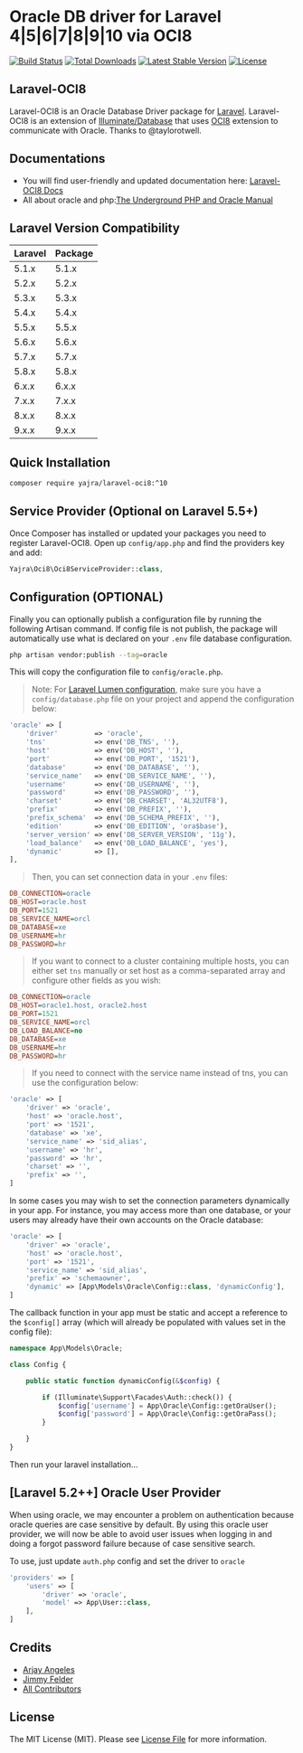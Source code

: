 # Oracle DB driver for Laravel 4|5|6|7|8|9|10 via OCI8

[![Build Status](https://github.com/yajra/laravel-oci8/workflows/tests/badge.svg)](https://github.com/yajra/laravel-oci8/actions)
[![Total Downloads](https://poser.pugx.org/yajra/laravel-oci8/d/total.svg)](https://packagist.org/packages/yajra/laravel-oci8)
[![Latest Stable Version](https://poser.pugx.org/yajra/laravel-oci8/v/stable.svg)](https://packagist.org/packages/yajra/laravel-oci8)
[![License](https://poser.pugx.org/yajra/laravel-oci8/license.svg)](https://packagist.org/packages/yajra/laravel-oci8)

## Laravel-OCI8

Laravel-OCI8 is an Oracle Database Driver package for [Laravel](http://laravel.com/). Laravel-OCI8 is an extension of [Illuminate/Database](https://github.com/illuminate/database) that uses [OCI8](http://php.net/oci8) extension to communicate with Oracle. Thanks to @taylorotwell.

## Documentations

- You will find user-friendly and updated documentation here: [Laravel-OCI8 Docs](https://yajrabox.com/docs/laravel-oci8)
- All about oracle and php:[The Underground PHP and Oracle Manual](http://www.oracle.com/technetwork/database/database-technologies/php/201212-ug-php-oracle-1884760.pdf)

## Laravel Version Compatibility

 Laravel  | Package
:---------|:----------
 5.1.x    | 5.1.x
 5.2.x    | 5.2.x
 5.3.x    | 5.3.x
 5.4.x    | 5.4.x
 5.5.x    | 5.5.x
 5.6.x    | 5.6.x
 5.7.x    | 5.7.x
 5.8.x    | 5.8.x
 6.x.x    | 6.x.x
 7.x.x    | 7.x.x
 8.x.x    | 8.x.x
 9.x.x    | 9.x.x

## Quick Installation

```bash
composer require yajra/laravel-oci8:^10
```

## Service Provider (Optional on Laravel 5.5+)

Once Composer has installed or updated your packages you need to register Laravel-OCI8. Open up `config/app.php` and find the providers key and add:

```php
Yajra\Oci8\Oci8ServiceProvider::class,
```

## Configuration (OPTIONAL)

Finally you can optionally publish a configuration file by running the following Artisan command.
If config file is not publish, the package will automatically use what is declared on your `.env` file database configuration.

```bash
php artisan vendor:publish --tag=oracle
```

This will copy the configuration file to `config/oracle.php`.

> Note: For [Laravel Lumen configuration](http://lumen.laravel.com/docs/configuration#configuration-files), make sure you have a `config/database.php` file on your project and append the configuration below:

```php
'oracle' => [
    'driver'         => 'oracle',
    'tns'            => env('DB_TNS', ''),
    'host'           => env('DB_HOST', ''),
    'port'           => env('DB_PORT', '1521'),
    'database'       => env('DB_DATABASE', ''),
    'service_name'   => env('DB_SERVICE_NAME', ''),
    'username'       => env('DB_USERNAME', ''),
    'password'       => env('DB_PASSWORD', ''),
    'charset'        => env('DB_CHARSET', 'AL32UTF8'),
    'prefix'         => env('DB_PREFIX', ''),
    'prefix_schema'  => env('DB_SCHEMA_PREFIX', ''),
    'edition'        => env('DB_EDITION', 'ora$base'),
    'server_version' => env('DB_SERVER_VERSION', '11g'),
    'load_balance'   => env('DB_LOAD_BALANCE', 'yes'),
    'dynamic'        => [],
],
```

> Then, you can set connection data in your `.env` files:

```ini
DB_CONNECTION=oracle
DB_HOST=oracle.host
DB_PORT=1521
DB_SERVICE_NAME=orcl
DB_DATABASE=xe
DB_USERNAME=hr
DB_PASSWORD=hr
```

> If you want to connect to a cluster containing multiple hosts, you can either set `tns` manually or set host as a comma-separated array and configure other fields as you wish:

```ini
DB_CONNECTION=oracle
DB_HOST=oracle1.host, oracle2.host
DB_PORT=1521
DB_SERVICE_NAME=orcl
DB_LOAD_BALANCE=no
DB_DATABASE=xe
DB_USERNAME=hr
DB_PASSWORD=hr
```

> If you need to connect with the service name instead of tns, you can use the configuration below:

```php
'oracle' => [
    'driver' => 'oracle',
    'host' => 'oracle.host',
    'port' => '1521',
    'database' => 'xe',
    'service_name' => 'sid_alias',
    'username' => 'hr',
    'password' => 'hr',
    'charset' => '',
    'prefix' => '',
]
```

In some cases you may wish to set the connection parameters dynamically in your app.  For instance, you may access more than one database, or your users may already have their own accounts on the Oracle database:

```php
'oracle' => [
    'driver' => 'oracle',
    'host' => 'oracle.host',
    'port' => '1521',
    'service_name' => 'sid_alias',
    'prefix' => 'schemaowner',
    'dynamic' => [App\Models\Oracle\Config::class, 'dynamicConfig'],
]
```

The callback function in your app must be static and accept a reference to the `$config[]` array (which will already be populated with values set in the config file):

```php
namespace App\Models\Oracle;

class Config {

    public static function dynamicConfig(&$config) {

        if (Illuminate\Support\Facades\Auth::check()) {
            $config['username'] = App\Oracle\Config::getOraUser();
            $config['password'] = App\Oracle\Config::getOraPass();
        }

    }
}
```

Then run your laravel installation...

## [Laravel 5.2++] Oracle User Provider

When using oracle, we may encounter a problem on authentication because oracle queries are case sensitive by default.
By using this oracle user provider, we will now be able to avoid user issues when logging in and doing a forgot password failure because of case sensitive search.

To use, just update `auth.php` config and set the driver to `oracle`

```php
'providers' => [
    'users' => [
        'driver' => 'oracle',
        'model' => App\User::class,
    ],
]
```

## Credits

- [Arjay Angeles][link-author]
- [Jimmy Felder](https://github.com/jfelder/Laravel-OracleDB)
- [All Contributors][link-contributors]

## License

The MIT License (MIT). Please see [License File](LICENSE.md) for more information.

[link-author]: https://github.com/yajra
[link-contributors]: ../../contributors
